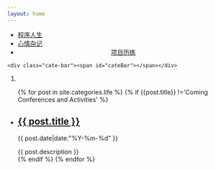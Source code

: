 ```yaml
---
layout: home
---
```


<div class="index-content life">
  <div class="section">
    <ul class="artical-cate">
      <li><a href="/coding"><span>程序人生</span></a></li>
      <li><a href="/life"><span>心情杂记</span></a></li>
      <li class="on" style="text-align:center"><a href="/project"><span>项目历练</span></a></li>
    </ul>

    <div class="cate-bar"><span id="cateBar"></span></div>

 <div id="play_01">
    <div id="animate progress">
        <ol>
            <li class="run time">
                <div class="stage">
                    <div id="head-1"></div>
                    <div id="head-2"></div>
                    <div id="headear"></div>
                    <div id="headear-radius"></div>
                    <div id="white-square"></div>
                    <div id="face-left"></div>
                    <div id="face-right"></div>
                    <div id="face"></div>
                    <div id="brow-right"></div>
                    <div id="eye-left"></div>
                    <div id="eye-right"></div>
                    <div id="brow-left"></div>
                    <div id="back_mouse"></div>
                    <div id="circle1"></div>
                    <div id="circle2"></div>
                    <div id="circle3"></div>
                    <div id="circle4"></div>
                    <div id="ear"></div>
                    <div id="ear-square"></div>
                </div>
            </li>
        </ol>
    </div>
    <ul class="artical-list">
      {% for post in site.categories.life %} {% if {{post.title}} !='Coming Conferences and Activities' %}
      <li>
        <div class="table-article">
          <div class="col-title">
            <h2><a href="{{ post.url }}">{{ post.title }}</a></h2>
          </div>
          <div class="col-date">
            <p class="entry-date">{{ post.date|date:"%Y-%m-%d" }}</p>
          </div>
        </div>
        <div class="title-desc">{{ post.description }}</div>
      </li>
      {% endif %} {% endfor %}
    </ul>
 </div>

  </div>
  <div class="aside">
  </div>
</div>
